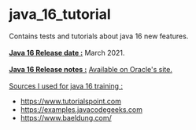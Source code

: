 # java_16_tutorial
Contains tests and tutorials about java 16 new features.
<br/>
<br/>
<u><b>Java 16 Release date :</u></b> March 2021.
<br/>
<br/>
<u><b>Java 16 Release notes :</u></b> <a href="https://www.oracle.com/java/technologies/javase/16-relnote-issues.html">Available on Oracle's site.</a>
<br/>
<br/>
<u>Sources I used for java 16 training :</u>
- https://www.tutorialspoint.com
- https://examples.javacodegeeks.com
- https://www.baeldung.com/